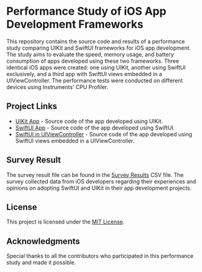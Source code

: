 # Performance Study of iOS App Development Frameworks

This repository contains the source code and results of a performance study comparing UIKit and SwiftUI frameworks for iOS app development. The study aims to evaluate the speed, memory usage, and battery consumption of apps developed using these two frameworks. Three identical iOS apps were created: one using UIKit, another using SwiftUI exclusively, and a third app with SwiftUI views embedded in a UIViewController. The performance tests were conducted on different devices using Instruments' CPU Profiler.

## Project Links

- [UIKit App](https://github.com/namaswic/InfiniteScrollingWithUIKit) - Source code of the app developed using UIKit.
- [SwiftUI App](https://github.com/namaswic/InfiniteScrollWithSwiftUI) - Source code of the app developed using SwiftUI.
- [SwiftUI in UIViewController](https://github.com/namaswic/InfiniteScrollingWithUIViewControllerAndSwiftUI) - Source code of the app developed using SwiftUI views embedded in a UIViewController.

## Survey Result

The survey result file can be found in the [Survey Results](survey_results.csv) CSV file. The survey collected data from iOS developers regarding their experiences and opinions on adopting SwiftUI and UIKit in their app development projects.

## License

This project is licensed under the [MIT License](LICENSE).

## Acknowledgments

Special thanks to all the contributors who participated in this performance study and made it possible.

